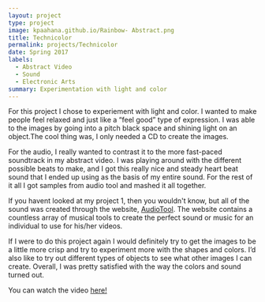 ```yaml
---
layout: project
type: project
image: kpaahana.github.io/Rainbow- Abstract.png
title: Technicolor
permalink: projects/Technicolor
date: Spring 2017
labels:
  - Abstract Video
  - Sound
  - Electronic Arts
summary: Experimentation with light and color
---
```


For this project I chose to experiement with light and color. I wanted to make people feel relaxed and just like a “feel good” type of expression. I was able to the images by going into a pitch black space and shining light on an object.The cool thing was, I only needed a CD to create the images. 

For the audio, I really wanted to contrast it to the more fast-paced soundtrack in my abstract video. I was playing around with the different possible beats to make, and I got this really nice and steady heart beat sound that I ended up using as the basis of my entire sound. For the rest of it all I got samples from audio tool and mashed it all together. 

If you havent looked at my project 1, then you wouldn't know, but all of the sound was created through the website, [AudioTool](http://audiotool.com). The website contains a countless array of musical tools to create the perfect sound or music for an individual to use for his/her videos.

If I were to do this project again I would definitely try to get the images to be a little more crisp and try to experiment more with the shapes and colors. I’d also like to try out different types of objects to see what other images I can create. Overall, I was pretty satisfied with the way the colors and sound turned out.

You can watch the video [here!](https://www.youtube.com/watch?v=ajrg7huqmF0&t=1s)



